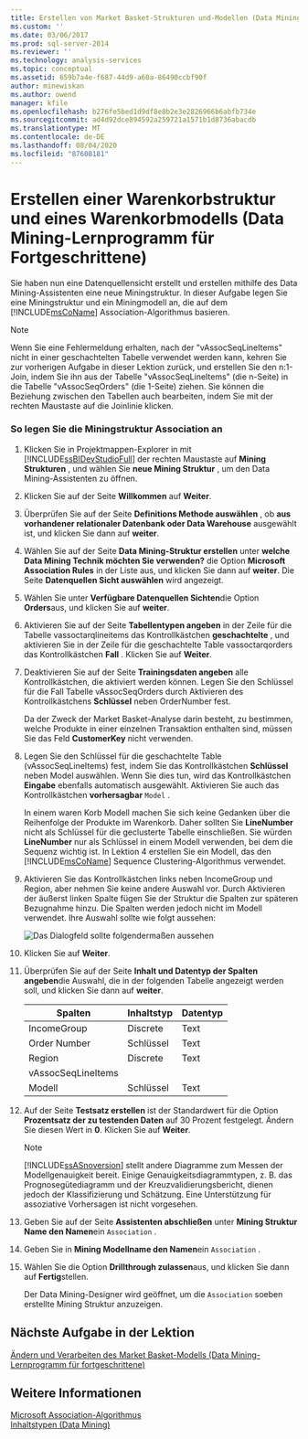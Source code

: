 ```yaml
---
title: Erstellen von Market Basket-Strukturen und-Modellen (Data Mining-Lernprogramm für Fortgeschrittene) | Microsoft-Dokumentation
ms.custom: ''
ms.date: 03/06/2017
ms.prod: sql-server-2014
ms.reviewer: ''
ms.technology: analysis-services
ms.topic: conceptual
ms.assetid: 659b7a4e-f687-44d9-a60a-86490ccbf90f
author: minewiskan
ms.author: owend
manager: kfile
ms.openlocfilehash: b276fe5bed1d9df8e8b2e3e2826966b6abfb734e
ms.sourcegitcommit: ad4d92dce894592a259721a1571b1d8736abacdb
ms.translationtype: MT
ms.contentlocale: de-DE
ms.lasthandoff: 08/04/2020
ms.locfileid: "87608181"
---
```

# <a name="creating-a-market-basket-structure-and-model-intermediate-data-mining-tutorial"></a>Erstellen einer Warenkorbstruktur und eines Warenkorbmodells (Data Mining-Lernprogramm für Fortgeschrittene)
  Sie haben nun eine Datenquellensicht erstellt und erstellen mithilfe des Data Mining-Assistenten eine neue Miningstruktur. In dieser Aufgabe legen Sie eine Miningstruktur und ein Miningmodell an, die auf dem [!INCLUDE[msCoName](../includes/msconame-md.md)] Association-Algorithmus basieren.  
  
> [!NOTE]  
>  Wenn Sie eine Fehlermeldung erhalten, nach der "vAssocSeqLineItems" nicht in einer geschachtelten Tabelle verwendet werden kann, kehren Sie zur vorherigen Aufgabe in dieser Lektion zurück, und erstellen Sie den n:1-Join, indem Sie ihn aus der Tabelle "vAssocSeqLineItems" (die n-Seite) in die Tabelle "vAssocSeqOrders" (die 1-Seite) ziehen. Sie können die Beziehung zwischen den Tabellen auch bearbeiten, indem Sie mit der rechten Maustaste auf die Joinlinie klicken.  
  
### <a name="to-create-an-association-mining-structure"></a>So legen Sie die Miningstruktur Association an  
  
1.  Klicken Sie in Projektmappen-Explorer in mit [!INCLUDE[ssBIDevStudioFull](../includes/ssbidevstudiofull-md.md)] der rechten Maustaste auf **Mining Strukturen** , und wählen Sie **neue Mining Struktur** , um den Data Mining-Assistenten zu öffnen.  
  
2.  Klicken Sie auf der Seite **Willkommen** auf **Weiter**.  
  
3.  Überprüfen Sie auf der Seite **Definitions Methode auswählen** , ob **aus vorhandener relationaler Datenbank oder Data Warehouse** ausgewählt ist, und klicken Sie dann auf **weiter**.  
  
4.  Wählen Sie auf der Seite **Data Mining-Struktur erstellen** unter **welche Data Mining Technik möchten Sie verwenden?** die Option **Microsoft Association Rules** in der Liste aus, und klicken Sie dann auf **weiter**. Die Seite **Datenquellen Sicht auswählen** wird angezeigt.  
  
5.  Wählen Sie unter **Verfügbare Datenquellen Sichten**die Option **Orders**aus, und klicken Sie auf **weiter**.  
  
6.  Aktivieren Sie auf der Seite **Tabellentypen angeben** in der Zeile für die Tabelle vassoctarqlineitems das Kontrollkästchen **geschachtelte** , und aktivieren Sie in der Zeile für die geschachtelte Table vassoctarqorders das Kontrollkästchen **Fall** . Klicken Sie auf **Weiter**.  
  
7.  Deaktivieren Sie auf der Seite **Trainingsdaten angeben** alle Kontrollkästchen, die aktiviert werden können. Legen Sie den Schlüssel für die Fall Tabelle vAssocSeqOrders durch Aktivieren des Kontrollkästchens **Schlüssel** neben OrderNumber fest.  
  
     Da der Zweck der Market Basket-Analyse darin besteht, zu bestimmen, welche Produkte in einer einzelnen Transaktion enthalten sind, müssen Sie das Feld **CustomerKey** nicht verwenden.  
  
8.  Legen Sie den Schlüssel für die geschachtelte Table (vAssocSeqLineItems) fest, indem Sie das Kontrollkästchen **Schlüssel** neben Model auswählen. Wenn Sie dies tun, wird das Kontrollkästchen **Eingabe** ebenfalls automatisch ausgewählt. Aktivieren Sie auch das Kontrollkästchen **vorhersagbar** `Model` .  
  
     In einem waren Korb Modell machen Sie sich keine Gedanken über die Reihenfolge der Produkte im Warenkorb. Daher sollten Sie **LineNumber** nicht als Schlüssel für die geclusterte Tabelle einschließen. Sie würden **LineNumber** nur als Schlüssel in einem Modell verwenden, bei dem die Sequenz wichtig ist. In Lektion 4 erstellen Sie ein Modell, das den [!INCLUDE[msCoName](../includes/msconame-md.md)] Sequence Clustering-Algorithmus verwendet.  
  
9. Aktivieren Sie das Kontrollkästchen links neben IncomeGroup und Region, aber nehmen Sie keine andere Auswahl vor. Durch Aktivieren der äußerst linken Spalte fügen Sie der Struktur die Spalten zur späteren Bezugnahme hinzu. Die Spalten werden jedoch nicht im Modell verwendet. Ihre Auswahl sollte wie folgt aussehen:  
  
     ![Das Dialogfeld sollte folgendermaßen aussehen](../../2014/tutorials/media/tutorial-configassocmodel.gif "Das Dialogfeld sollte folgendermaßen aussehen")  
  
10. Klicken Sie auf **Weiter**.  
  
11. Überprüfen Sie auf der Seite **Inhalt und Datentyp der Spalten angeben**die Auswahl, die in der folgenden Tabelle angezeigt werden soll, und klicken Sie dann auf **weiter**.  
  
    |Spalten|Inhaltstyp|Datentyp|  
    |-------------|------------------|---------------|  
    |IncomeGroup|Discrete|Text|  
    |Order Number|Schlüssel|Text|  
    |Region|Discrete|Text|  
    |vAssocSeqLineItems|||  
    |Modell|Schlüssel|Text|  
  
12. Auf der Seite **Testsatz erstellen** ist der Standardwert für die Option **Prozentsatz der zu testenden Daten** auf 30 Prozent festgelegt. Ändern Sie diesen Wert in **0**. Klicken Sie auf **Weiter**.  
  
    > [!NOTE]  
    >  [!INCLUDE[ssASnoversion](../includes/ssasnoversion-md.md)] stellt andere Diagramme zum Messen der Modellgenauigkeit bereit. Einige Genauigkeitsdiagrammtypen, z. B. das Prognosegütediagramm und der Kreuzvalidierungsbericht, dienen jedoch der Klassifizierung und Schätzung. Eine Unterstützung für assoziative Vorhersagen ist nicht vorgesehen.  
  
13. Geben Sie auf der Seite **Assistenten abschließen** unter **Mining Struktur Name den Namen**ein `Association` .  
  
14. Geben Sie in **Mining Modellname den Namen**ein `Association` .  
  
15. Wählen Sie die Option **Drillthrough zulassen**aus, und klicken Sie dann auf **Fertig**stellen.  
  
     Der Data Mining-Designer wird geöffnet, um die `Association` soeben erstellte Mining Struktur anzuzeigen.  
  
## <a name="next-task-in-lesson"></a>Nächste Aufgabe in der Lektion  
 [Ändern und Verarbeiten des Market Basket-Modells &#40;Data Mining-Lernprogramm für fortgeschrittene&#41;](../../2014/tutorials/modify-process-market-basket-model-intermediate-data-mining-tutorial.md)  
  
## <a name="see-also"></a>Weitere Informationen  
 [Microsoft Association-Algorithmus](../../2014/analysis-services/data-mining/microsoft-association-algorithm.md)   
 [Inhaltstypen &#40;Data Mining&#41;](../../2014/analysis-services/data-mining/content-types-data-mining.md)  
  
  
